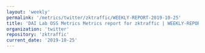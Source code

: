 ```yaml
---
layout: 'weekly'
permalink: '/metrics/twitter/zktraffic/WEEKLY-REPORT-2019-10-25'
title: 'DAI Lab OSS Metrics Metrics report for zktraffic | WEEKLY-REPORT-2019-10-25'
organization: 'twitter'
repository: 'zktraffic'
current_date: '2019-10-25'
---
```

